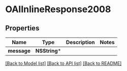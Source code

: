 # OAIInlineResponse2008

## Properties
Name | Type | Description | Notes
------------ | ------------- | ------------- | -------------
**message** | **NSString*** |  | 

[[Back to Model list]](../README.md#documentation-for-models) [[Back to API list]](../README.md#documentation-for-api-endpoints) [[Back to README]](../README.md)


